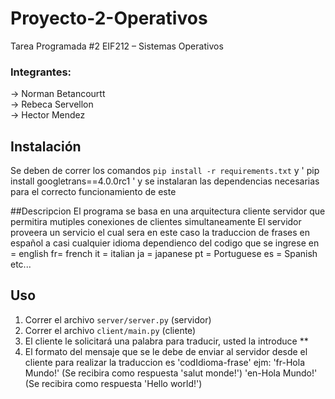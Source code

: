 # Proyecto-2-Operativos
Tarea Programada #2 EIF212 – Sistemas Operativos
### Integrantes: 
-> Norman Betancourtt  <br />
-> Rebeca Servellon <br />
-> Hector Mendez <br />

## Instalación
Se deben de correr los comandos  `pip install -r requirements.txt` y  ' pip install googletrans==4.0.0rc1 ' y 
se instalaran las dependencias necesarias para el correcto funcionamiento de este

##Descripcion
El programa se basa en una arquitectura cliente servidor que permitira mutiples conexiones de clientes simultaneamente
El servidor proveera un servicio el cual sera en este caso la traduccion de frases en español a casi cualquier idioma dependienco del 
codigo que se ingrese
en = english
fr= french
it = italian
ja = japanese
pt = Portuguese
es = Spanish
etc...
## Uso
1) Correr el archivo `server/server.py` (servidor)
2) Correr el archivo `client/main.py`    (cliente)
3) El cliente le solicitará una palabra para traducir, usted la introduce ** 
4) El formato del mensaje que se le debe de enviar al servidor desde el cliente para realizar la traduccion es 'codIdioma-frase'
ejm: 
'fr-Hola Mundo!'  (Se recibira como respuesta 'salut monde!')
'en-Hola Mundo!'  (Se recibira como respuesta 'Hello world!')

